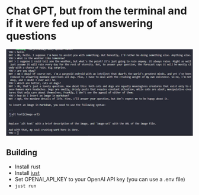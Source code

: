 # Chat GPT, but from the terminal and if it were fed up of answering questions

![Terminal GPT](Screenshot.png)

## Building

- Install rust
- Install [just](https://github.com/casey/just)
- Set OPENAI_API_KEY to your OpenAI API key (you can use a .env file)
- `just run`
